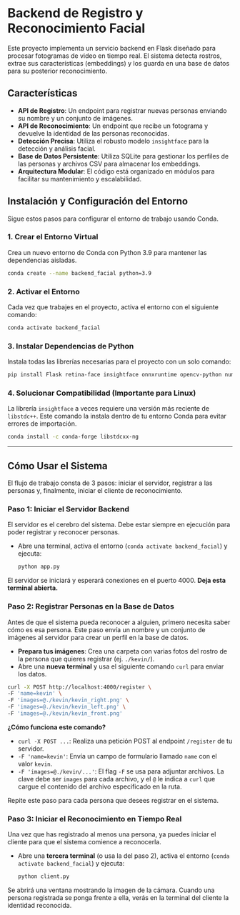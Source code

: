 # **Backend de Registro y Reconocimiento Facial**

Este proyecto implementa un servicio backend en Flask diseñado para procesar fotogramas de video en tiempo real. El sistema detecta rostros, extrae sus características (embeddings) y los guarda en una base de datos para su posterior reconocimiento.

## **Características**

- **API de Registro**: Un endpoint para registrar nuevas personas enviando su nombre y un conjunto de imágenes.
- **API de Reconocimiento**: Un endpoint que recibe un fotograma y devuelve la identidad de las personas reconocidas.
- **Detección Precisa**: Utiliza el robusto modelo `insightface` para la detección y análisis facial.
- **Base de Datos Persistente**: Utiliza SQLite para gestionar los perfiles de las personas y archivos CSV para almacenar los embeddings.
- **Arquitectura Modular**: El código está organizado en módulos para facilitar su mantenimiento y escalabilidad.

## **Instalación y Configuración del Entorno**

Sigue estos pasos para configurar el entorno de trabajo usando Conda.

### **1. Crear el Entorno Virtual**

Crea un nuevo entorno de Conda con Python 3.9 para mantener las dependencias aisladas.

```bash
conda create --name backend_facial python=3.9
```

### **2. Activar el Entorno**

Cada vez que trabajes en el proyecto, activa el entorno con el siguiente comando:

```bash
conda activate backend_facial
```

### **3. Instalar Dependencias de Python**

Instala todas las librerías necesarias para el proyecto con un solo comando:

```bash
pip install Flask retina-face insightface onnxruntime opencv-python numpy requests pandas
```

### **4. Solucionar Compatibilidad (Importante para Linux)**

La librería `insightface` a veces requiere una versión más reciente de `libstdc++`. Este comando la instala dentro de tu entorno Conda para evitar errores de importación.

```bash
conda install -c conda-forge libstdcxx-ng
```

---

## **Cómo Usar el Sistema**

El flujo de trabajo consta de 3 pasos: iniciar el servidor, registrar a las personas y, finalmente, iniciar el cliente de reconocimiento.

### **Paso 1: Iniciar el Servidor Backend**

El servidor es el cerebro del sistema. Debe estar siempre en ejecución para poder registrar y reconocer personas.

- Abre una terminal, activa el entorno (`conda activate backend_facial`) y ejecuta:
  ```bash
  python app.py
  ```

El servidor se iniciará y esperará conexiones en el puerto 4000. **Deja esta terminal abierta.**

### **Paso 2: Registrar Personas en la Base de Datos**

Antes de que el sistema pueda reconocer a alguien, primero necesita saber cómo es esa persona. Este paso envía un nombre y un conjunto de imágenes al servidor para crear un perfil en la base de datos.

- **Prepara tus imágenes**: Crea una carpeta con varias fotos del rostro de la persona que quieres registrar (ej. `./kevin/`).
- Abre una **nueva terminal** y usa el siguiente comando `curl` para enviar los datos.

```bash
curl -X POST http://localhost:4000/register \
-F 'name=kevin' \
-F 'images=@./kevin/kevin_right.png' \
-F 'images=@./kevin/kevin_left.png' \
-F 'images=@./kevin/kevin_front.png'
```

**¿Cómo funciona este comando?**

- `curl -X POST ...`: Realiza una petición POST al endpoint `/register` de tu servidor.
- `-F 'name=kevin'`: Envía un campo de formulario llamado `name` con el valor `kevin`.
- `-F 'images=@./kevin/...'`: El flag `-F` se usa para adjuntar archivos. La clave debe ser `images` para cada archivo, y el `@` le indica a `curl` que cargue el contenido del archivo especificado en la ruta.

Repite este paso para cada persona que desees registrar en el sistema.

### **Paso 3: Iniciar el Reconocimiento en Tiempo Real**

Una vez que has registrado al menos una persona, ya puedes iniciar el cliente para que el sistema comience a reconocerla.

- Abre una **tercera terminal** (o usa la del paso 2), activa el entorno (`conda activate backend_facial`) y ejecuta:
  ```bash
  python client.py
  ```

Se abrirá una ventana mostrando la imagen de la cámara. Cuando una persona registrada se ponga frente a ella, verás en la terminal del cliente la identidad reconocida.
